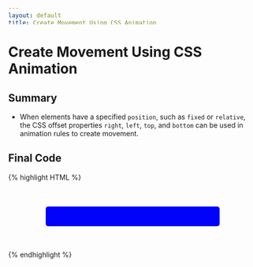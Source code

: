 ```yaml
---
layout: default
title: Create Movement Using CSS Animation
parent: Applied Visual Design
grand_parent: Responsive Web Design
has_children: false
nav_order: 43
---
```

# Create Movement Using CSS Animation
## Summary
- When elements have a specified `position`, such as `fixed` or `relative`, the CSS offset properties `right`, `left`, `top`, and `bottom` can be used in animation rules to create movement.

## Final Code

{% highlight HTML %}
<style>
  div {
    height: 40px;
    width: 70%;
    background: black;
    margin: 50px auto;
    border-radius: 5px;
    position: relative;
  }

  #rect {
    animation-name: rainbow;
    animation-duration: 4s;
  }

  @keyframes rainbow {
    0% {
      background-color: blue;
      top: 0px;
      left: 0px;
    }
    50% {
      background-color: green;
      top: 50px;
      left: 25px;
    }
    100% {
      background-color: yellow;
      top: 0px;
      left: -25px;
    }
  }
</style>

<div id="rect"></div>
{% endhighlight %}